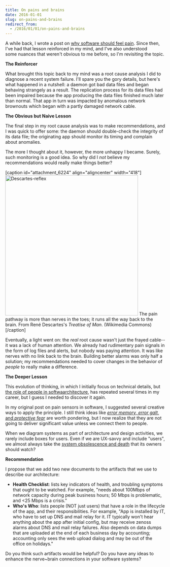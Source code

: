 ```yaml
---
title: On pains and brains
date: 2016-01-01
slug: on-pains-and-brains
redirect_from:
  - /2016/01/01/on-pains-and-brains
---
```


A while back, I wrote a post on <a href="why-your-software-should-cry.md">why software should feel pain</a>. Since then, I've had that lesson reinforced in my mind, and I've also understood some nuances that weren't obvious to me before, so I'm revisiting the topic.

<strong>The Reinforcer</strong>

What brought this topic back to my mind was a root cause analysis I did to diagnose a recent system failure. I'll spare you the gory details, but here's what happened in a nutshell: a daemon got bad data files and began behaving strangely as a result. The replication process for its data files had been impaired because the app producing the data files finished much later than normal. That app in turn was impacted by anomalous network brownouts which began with a partly damaged network cable.

<strong>The Obvious but Naive Lesson</strong>

The final step in my root cause analysis was to make recommendations, and I was quick to offer some: the daemon should double-check the integrity of its data file; the originating app should monitor its timing and complain about anomalies.

The more I thought about it, however, the more unhappy I became. Surely, such monitoring is a good idea. So why did I <em>not</em> believe my recommendations would really make things better?

[caption id="attachment_6224" align="aligncenter" width="418"]<img class=" size-full wp-image-6224 aligncenter" src="https://codecraft.co/wp-content/uploads/2016/01/descartes-reflex.jpeg" alt="Descartes-reflex" width="418" height="442" /> The pain pathway is more than nerves in the toes; it runs all the way back to the brain. From René Descartes's <em>Treatise of Man</em>. (Wikimedia Commons)[/caption]

<!--more-->Eventually, a light went on: the <em>real</em> root cause wasn't just the frayed cable--it was a lack of human attention. We already had rudimentary pain signals in the form of log files and alerts, but nobody was paying attention. It was like nerves with no link back to the brain. Building better alarms was only half a solution; my recommendations needed to cover changes in the behavior of <em>people</em> to really make a difference.

<strong>The Deeper Lesson</strong>

This evolution of thinking, in which I initially focus on technical details, but <a href="why-people-are-part-of-a-software-architecture.md">the role of people in softwaarchitecture</a>, has repeated several times in my career, but I guess I needed to discover it again.

In my original post on pain sensors in software, I suggested several creative ways to apply the principle. I still think ideas like <a href="why-your-software-should-cry.md"><em>error memory, </em><em>error galt</em>, and <em>protective fear</em></a> are worth pondering, but I now realize that they are not going to deliver significant value unless we connect them to people.

When we diagram systems as part of architecture and design activities, we rarely include boxes for users. Even if we are UX-savvy and include "users", we almost always take the <a href="the-8th-characteristic.md">system obsolescence and death</a> that its owners should watch?

<strong>Recommendation</strong>

I propose that we add two new documents to the artifacts that we use to describe our architecture:
<ul>
	<li><strong>Health Checklist</strong>: lists key indicators of health, and troubling symptoms that ought to be watched. For example, "needs about 100Mbps of network capacity during peak business hours; 50 Mbps is problematic, and <25 Mbps is a crisis."</li>
	<li><strong>Who's Who</strong>: lists people (NOT just users) that have a role in the lifecycle of the app, and their responsibilities. For example, "App is installed by IT, who have to set up DNS and mail relay for it. IT typically won't hear anything about the app after initial config, but may receive zenoss alarms about DNS and mail relay failures. Also depends on data dumps that are uploaded at the end of each business day by accounting; accounting only sees the web upload dialog and may be out of the office on holidays."</li>
</ul>
Do you think such artifacts would be helpful? Do you have any ideas to enhance the nerve~brain connections in your software systems?